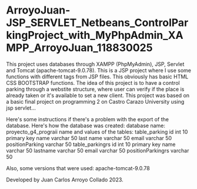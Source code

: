 # ArroyoJuan-JSP_SERVLET_Netbeans_ControlParkingProject_with_MyPhpAdmin_XAMPP_ArroyoJuan_118830025
This project uses databases through XAMPP (PhpMyAdmin), JSP, Servlet and Tomcat (apache-tomcat-9.0.78).
This is a JSP project where I use some functions with different tags from JSP files. This obviously has basic HTML CSS BOOTSTRAP functions.
The idea of this project is to have a control parking through a webstite structure, where user can verify if the place is already taken or it's available to set a new client. This project was based on a basic final project on programming 2 on Castro Carazo University using jsp servlet...

Here's some instructions if there's a problem with the export of the database.
Here's how the database was created:
database name: proyecto_g4_prograii
name and values of the tables: 
table_parking
	id int 10 primary key
	name varchar 50
	last name varchar 50
	email varchar 50
	positionParking varchar 50
table_parkingrs
	id int 10 primary key
	name varchar 50
	lastname varchar 50
	email varchar 50
	positionParkingrs varchar 50

Also, some versions that were used:
apache-tomcat-9.0.78

Developed by Juan Carlos Arroyo Collado 2023.

